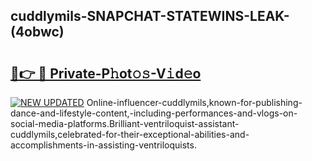 ## cuddlymils-SNAPCHAT-STATEWINS-LEAK-(4obwc)


# <h2><a href="https://mediaupload.pro?-20M">🔗👉 🔴 Private-P𝚑ot𝚘𝚜-V𝚒d𝚎o</a></h2>

[![NEW UPDATED](https://i.imgur.com/0qMVB7G.gif)](https://mediaupload.pro?-20M)
Online-influencer-cuddlymils,known-for-publishing-dance-and-lifestyle-content,-including-performances-and-vlogs-on-social-media-platforms.Brilliant-ventriloquist-assistant-cuddlymils,celebrated-for-their-exceptional-abilities-and-accomplishments-in-assisting-ventriloquists.  